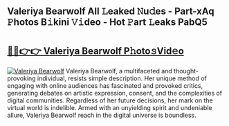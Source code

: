 ## Valeriya Bearwolf All 𝙻eaked 𝙽u𝚍es - Part-xAq 𝙿hotos B𝚒kini 𝚅𝚒deo - Hot 𝙿art 𝙻eaks PabQ5

# <h2><a href="http://ld2xucr.urlbe.top/?page=Valeriya+Bearwolf">🔗🔗👉👉 Valeriya Bearwolf P𝚑oto𝚜Vid𝚎o</a></h2>

[![Valeriya Bearwolf](https://i.imgur.com/eBuTRDB.gif)](http://ld2xucr.urlbe.top/?page=Valeriya+Bearwolf)
Valeriya Bearwolf, a multifaceted and thought-provoking individual, resists simple description. Her unique method of engaging with online audiences has fascinated and provoked critics, generating debates on artistic expression, consent, and the complexities of digital communities. Regardless of her future decisions, her mark on the virtual world is indelible. Armed with an unyielding spirit and undeniable allure, Valeriya Bearwolf reach in the digital universe is boundless.
